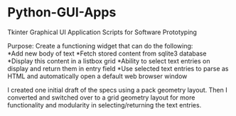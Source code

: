 # Python-GUI-Apps
Tkinter Graphical UI Application Scripts for Software Prototyping

Purpose: Create a functioning widget that can do the following:<br>
*Add new body of text
*Fetch stored content from sqlite3 database
*Display this content in a listbox grid
*Ability to select text entries on display and return them in entry field
*Use selected text entries to parse as HTML and automatically open a default web browser window

I created one initial draft of the specs using a pack geometry layout. Then I converted and switched over to a grid geometry layout for more functionality and modularity in selecting/returning the text entries.